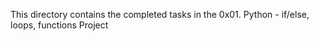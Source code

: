 This directory contains the completed tasks in the 0x01. Python - if/else, loops, functions
Project
